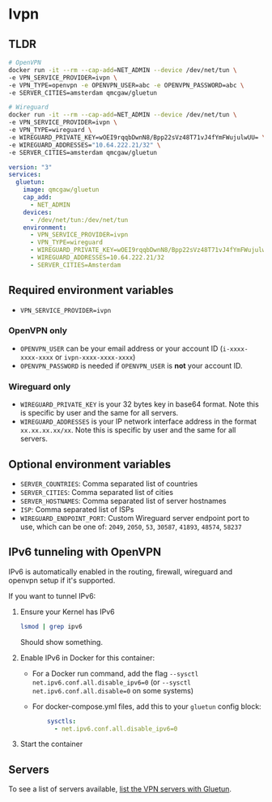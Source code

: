 # Ivpn

## TLDR

```sh
# OpenVPN
docker run -it --rm --cap-add=NET_ADMIN --device /dev/net/tun \
-e VPN_SERVICE_PROVIDER=ivpn \
-e VPN_TYPE=openvpn -e OPENVPN_USER=abc -e OPENVPN_PASSWORD=abc \
-e SERVER_CITIES=amsterdam qmcgaw/gluetun
```

```sh
# Wireguard
docker run -it --rm --cap-add=NET_ADMIN --device /dev/net/tun \
-e VPN_SERVICE_PROVIDER=ivpn \
-e VPN_TYPE=wireguard \
-e WIREGUARD_PRIVATE_KEY=wOEI9rqqbDwnN8/Bpp22sVz48T71vJ4fYmFWujulwUU= \
-e WIREGUARD_ADDRESSES="10.64.222.21/32" \
-e SERVER_CITIES=amsterdam qmcgaw/gluetun
```

```yml
version: "3"
services:
  gluetun:
    image: qmcgaw/gluetun
    cap_add:
      - NET_ADMIN
    devices:
      - /dev/net/tun:/dev/net/tun
    environment:
      - VPN_SERVICE_PROVIDER=ivpn
      - VPN_TYPE=wireguard
      - WIREGUARD_PRIVATE_KEY=wOEI9rqqbDwnN8/Bpp22sVz48T71vJ4fYmFWujulwUU=
      - WIREGUARD_ADDRESSES=10.64.222.21/32
      - SERVER_CITIES=Amsterdam
```

## Required environment variables

- `VPN_SERVICE_PROVIDER=ivpn`

### OpenVPN only

- `OPENVPN_USER` can be your email address or your account ID (`i-xxxx-xxxx-xxxx` or `ivpn-xxxx-xxxx-xxxx`)
- `OPENVPN_PASSWORD` is needed if `OPENVPN_USER` is **not** your account ID.

### Wireguard only

- `WIREGUARD_PRIVATE_KEY` is your 32 bytes key in base64 format. Note this is specific by user and the same for all servers.
- `WIREGUARD_ADDRESSES` is your IP network interface address in the format `xx.xx.xx.xx/xx`. Note this is specific by user and the same for all servers.

## Optional environment variables

- `SERVER_COUNTRIES`: Comma separated list of countries
- `SERVER_CITIES`: Comma separated list of cities
- `SERVER_HOSTNAMES`: Comma separated list of server hostnames
- `ISP`: Comma separated list of ISPs
- `WIREGUARD_ENDPOINT_PORT`: Custom Wireguard server endpoint port to use, which can be one of: `2049`, `2050`, `53`, `30587`, `41893`, `48574`, `58237`

## IPv6 tunneling with OpenVPN

IPv6 is automatically enabled in the routing, firewall, wireguard and openvpn setup if it's supported.

If you want to tunnel IPv6:

1. Ensure your Kernel has IPv6

    ```sh
    lsmod | grep ipv6
    ```

    Should show something.
1. Enable IPv6 in Docker for this container:
    - For a Docker run command, add the flag `--sysctl net.ipv6.conf.all.disable_ipv6=0` (or `--sysctl net.ipv6.conf.all.disable=0` on some systems)
    - For docker-compose.yml files, add this to your `gluetun` config block:

        ```yml
            sysctls:
              - net.ipv6.conf.all.disable_ipv6=0
        ```

1. Start the container

## Servers

To see a list of servers available, [list the VPN servers with Gluetun](../servers.md#list-of-vpn-servers).
